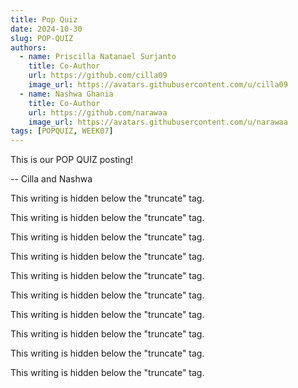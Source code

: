 ```yaml
---
title: Pop Quiz
date: 2024-10-30
slug: POP-QUIZ
authors:
  - name: Priscilla Natanael Surjanto
    title: Co-Author
    url: https://github.com/cilla09
    image_url: https://avatars.githubusercontent.com/u/cilla09
  - name: Nashwa Ghania
    title: Co-Author
    url: https://github.com/narawaa
    image_url: https://avatars.githubusercontent.com/u/narawaa
tags: [POPQUIZ, WEEK07]
---
```


This is our POP QUIZ posting!

-- Cilla and Nashwa

<!--truncate-->

This writing is hidden below the "truncate" tag.

This writing is hidden below the "truncate" tag.

This writing is hidden below the "truncate" tag.

This writing is hidden below the "truncate" tag.

This writing is hidden below the "truncate" tag.

This writing is hidden below the "truncate" tag.

This writing is hidden below the "truncate" tag.

This writing is hidden below the "truncate" tag.

This writing is hidden below the "truncate" tag.

This writing is hidden below the "truncate" tag.
